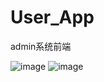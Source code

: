 # User_App
admin系统前端

![image](https://github.com/polarbearmaster/User_App/UserManagement/resources/注册.jpeg)
![image](https://github.com/polarbearmaster/User_App/UserManagement/resources/登录.jpeg)
